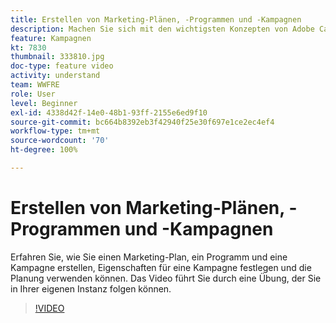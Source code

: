 ```yaml
---
title: Erstellen von Marketing-Plänen, -Programmen und -Kampagnen
description: Machen Sie sich mit den wichtigsten Konzepten von Adobe Campaign und damit vertraut, wie diese Sie bei der effektiven Planung, Ausführung und Messung von kanalübergreifenden Marketing-Kampagnen unterstützen.
feature: Kampagnen
kt: 7830
thumbnail: 333810.jpg
doc-type: feature video
activity: understand
team: WWFRE
role: User
level: Beginner
exl-id: 4338d42f-14e0-48b1-93ff-2155e6ed9f10
source-git-commit: bc664b8392eb3f42940f25e30f697e1ce2ec4ef4
workflow-type: tm+mt
source-wordcount: '70'
ht-degree: 100%

---
```


# Erstellen von Marketing-Plänen, -Programmen und -Kampagnen

Erfahren Sie, wie Sie einen Marketing-Plan, ein Programm und eine Kampagne erstellen, Eigenschaften für eine Kampagne festlegen und die Planung verwenden können.
Das Video führt Sie durch eine Übung, der Sie in Ihrer eigenen Instanz folgen können.

>[!VIDEO](https://video.tv.adobe.com/v/333810?quality=12)
